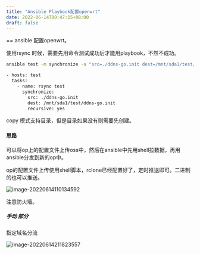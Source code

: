 ```yaml
---
title: "Ansible Playbook配置openwrt"
date: 2022-06-14T00:47:15+08:00
draft: false
---
```


== ansible 配置openwrt。

使用rsync 时候，需要先用命令测试成功后才能用playbook，不然不成功。

```Bash
ansible test -m synchronize -a "src=./ddns-go.init dest=/mnt/sda1/test/ recursive=yes"
```

```Bash
- hosts: test
  tasks:
    - name: rsync test
      synchronize:
        src: ./ddns-go.init
        dest: /mnt/sda1/test/ddns-go.init
        recursive: yes
```

copy 模式支持目录，但是目录如果没有则需要先创建。

#### 思路

可以将op上的配置文件上传oss中，然后在ansible中先用shell拉数据，再用ansible分发到新的op中。

op的配置文件上传使用shell脚本，rclone已经配置好了，定时推送即可。二进制的也可以推送。

![image-20220614110134592](https://res.cloudinary.com/dbzr1zvpf/image/upload/v1655175696/2022/06/bbea3d518c114aa499a805e80d99db27.webp)

注意防火墙。

##### 手动 部分

指定域名分流

![image-20220614211823557](https://res.cloudinary.com/dbzr1zvpf/image/upload/v1655212705/2022/06/714ff60a3cc7306d2a244959034806bc.webp)
